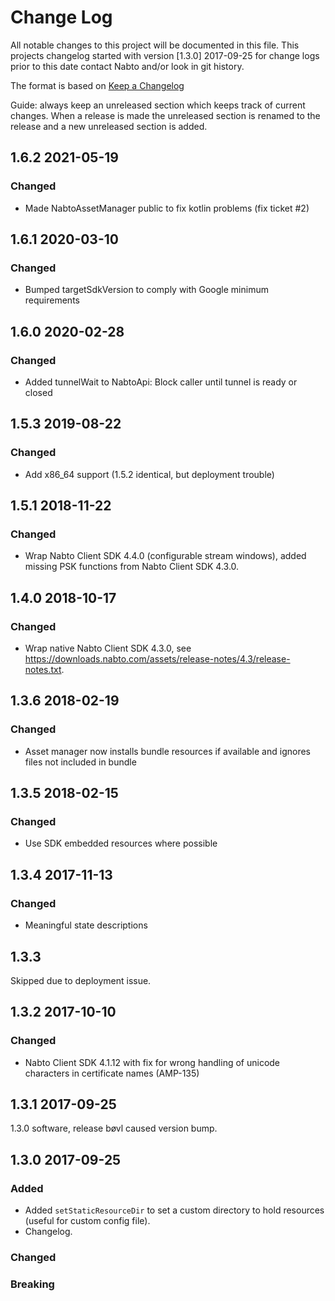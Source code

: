 # Change Log

All notable changes to this project will be documented in this file. This projects changelog started
with version [1.3.0] 2017-09-25 for change logs prior to this date contact Nabto and/or look in git
history.

The format is based on [Keep a Changelog](http://keepachangelog.com/)

Guide: always keep an unreleased section which keeps track of current
changes. When a release is made the unreleased section is renamed to
the release and a new unreleased section is added.


## 1.6.2 2021-05-19

### Changed
 - Made NabtoAssetManager public to fix kotlin problems (fix ticket #2)

## 1.6.1 2020-03-10

### Changed
 - Bumped targetSdkVersion to comply with Google minimum requirements

## 1.6.0 2020-02-28

### Changed

- Added tunnelWait to NabtoApi: Block caller until tunnel is ready or closed

## 1.5.3 2019-08-22

### Changed

- Add x86_64 support (1.5.2 identical, but deployment trouble)


## 1.5.1 2018-11-22

### Changed

- Wrap Nabto Client SDK 4.4.0 (configurable stream windows), added missing PSK functions from Nabto Client SDK 4.3.0.

## 1.4.0 2018-10-17

### Changed

- Wrap native Nabto Client SDK 4.3.0, see https://downloads.nabto.com/assets/release-notes/4.3/release-notes.txt.

## 1.3.6 2018-02-19

### Changed
- Asset manager now installs bundle resources if available and ignores files not included in bundle

## 1.3.5 2018-02-15

### Changed
- Use SDK embedded resources where possible

## 1.3.4 2017-11-13

### Changed
- Meaningful state descriptions

## 1.3.3
Skipped due to deployment issue.

## 1.3.2 2017-10-10

### Changed
- Nabto Client SDK 4.1.12 with fix for wrong handling of unicode characters in certificate names (AMP-135)

## 1.3.1 2017-09-25

1.3.0 software, release bøvl caused version bump.

## 1.3.0 2017-09-25

### Added
- Added `setStaticResourceDir` to set a custom directory to hold resources (useful for custom config file).
- Changelog.

### Changed

### Breaking
